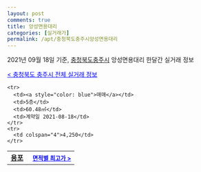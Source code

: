 ```yaml
---
layout: post
comments: true
title: 앙성면용대리
categories: [실거래가]
permalink: /apt/충청북도충주시앙성면용대리
---
```


2021년 09월 18일 기준, <a href="/apt/충청북도충주시">충청북도충주시</a> 앙성면용대리 한달간 실거래 정보

<a style="color: blue;" href="/apt/충청북도충주시">< 충청북도 충주시 전체 실거래 정보</a>
<!---- start ---->
<table>
  <tr>
    <td colspan="4" style="font-weight: bold;"><a href="/apt/충청북도충주시앙성면용대리용포">용포</a> &nbsp;&nbsp;&nbsp; <a style="color: blue; font-size: smaller;" href="/apt/충청북도충주시앙성면용대리용포">면적별 최고가 ></a></td>
  </tr>
    
    <tr>
      <td><a style="color: blue">매매</a></td>
      <td>5층</td>
      <td>60.48㎡</td>
      <td>계약일 2021-08-18</td>
    </tr>
    <tr>
      <td colspan="4">4,250</td>
    </tr>
      
</table>
<!---- end ---->
    